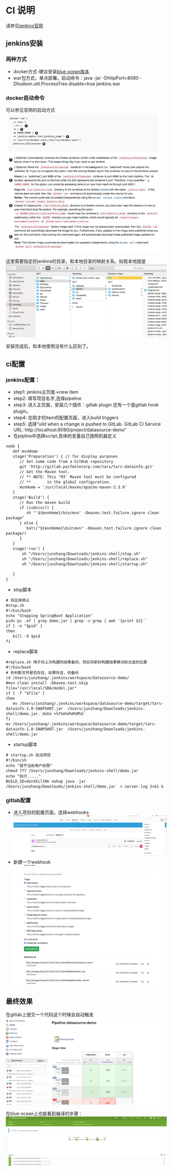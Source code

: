 # CI 说明
请参见[jenkins官网](https://jenkins.io/doc/pipeline/tour/getting-started/)

## jenkins安装
### 两种方式
* docker方式-建议安装[blue ocean版本](https://jenkins.io/doc/book/blueocean/getting-started/#blueocean-docker)
* war包方式，单点部署。启动命令：java -jar -DhttpPort=8080 -Dhudson.util.ProcessTree.disable=true  jenkins.war


### docker启动命令
可以参见官网的启动方式
![](../images/docker-install.png)

这里需要指定好jenkins的目录，和本地目录的映射关系。如我本地就是
![](../images/dir-docker.png)

安装完成后，和本地使用没有什么区别了。


## ci配置

### jenkins配置：
 * step1: jenkins主页面->new item
 * step2: 填写项目名字,选择pipeline
 * step3: 进入主页面，安装几个插件：gitlab plugin 还有一个是gitlab hook plugin。
 * step4: 在刚才的item的配置页面，进入build triggers
 * step5: 选择“uild when a change is pushed to GitLab. GitLab CI Service URL: http://localhost:8080/project/datasource-demo”
 * 在pipline中选择script,具体的变量自己按照机器定义
```
node {
   def mvnHome
   stage('Preparation') { // for display purposes
      // Get some code from a GitHub repository
      git 'http://gitlab.paifenlecorp.com/tars/tars-datainfo.git'
      // Get the Maven tool.
      // ** NOTE: This 'M3' Maven tool must be configured
      // **       in the global configuration.           
      mvnHome = '/usr/local/maven/apache-maven-3.3.9'
   }
   stage('Build') {
      // Run the maven build
      if (isUnix()) {
         sh "'${mvnHome}/bin/mvn' -Dmaven.test.failure.ignore clean package"
      } else {
         bat(/"${mvnHome}\bin\mvn" -Dmaven.test.failure.ignore clean package/)
      }
   }
   stage('run') {
       sh "/Users/junzhang/Downloads/jenkins-shell/stop.sh"
       sh "/Users/junzhang/Downloads/jenkins-shell/replace.sh"
       sh "/Users/junzhang/Downloads/jenkins-shell/startup.sh"
       
   }
}
```

* stop脚本
```
# 将应用停止
#stop.sh
#!/bin/bash
echo "Stopping SpringBoot Application"
pid=`ps -ef | grep demo.jar | grep -v grep | awk '{print $2}'`
if [ -n "$pid" ]
then
   kill -9 $pid
fi
```

* replace脚本
```
#replace.sh 用于将上次构建的结果备份，然后将新的构建结果移动到合适的位置
#!/bin/bash
# 先判断文件是否存在，如果存在，则备份
cd /Users/junzhang/.jenkins/workspace/datasource-demo/
#mvn clean install -Dmaven.test.skip
file="/usr/local/SBA/model.jar"
if [ -f "$file" ]
then
   mv /Users/junzhang/.jenkins/workspace/datasource-demo/target/tars-datainfo-1.0-SNAPSHOT.jar  /Users/junzhang/Downloads/jenkins-shell/demo.jar.`date +%Y%m%d%H%M%S`
fi
mv /Users/junzhang/.jenkins/workspace/datasource-demo/target/tars-datainfo-1.0-SNAPSHOT.jar  /Users/junzhang/Downloads/jenkins-shell/demo.jar

```

* startup脚本
```
# startup.sh 启动项目
#!/bin/sh
echo "授予当前用户权限"
chmod 777 /Users/junzhang/Downloads/jenkins-shell/demo.jar
echo "执行....."
BUILD_ID=dontKillMe nohup java -jar  /Users/junzhang/Downloads/jenkins-shell/demo.jar  > server.log 2>&1 &
```

### gitlab配置
* 进入项目的配置页面，选择webhooks
![](../images/gitlab.png)
* 新建一个webhook
![](../images/webhook.png)

## 最终效果
在gitlab上提交一个代码这个时候会自动触发
![](../images/ci.png)

在blue ocean上也能看到编译的步骤：
![](../images/ocean.png)
